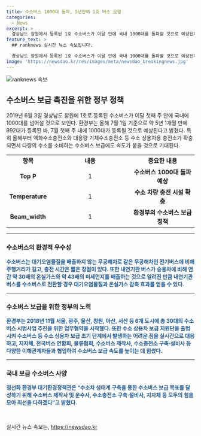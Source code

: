 ```yaml
---
title: 수소버스 1000대 돌파, 5년만에 1호 버스 운행
categories:
  - News
excerpt: >
  경상남도 창원에서 등록된 1호 수소버스가 이달 안에 국내 1000대를 돌파할 것으로 예상된다. 올해 7월 1일 기준으로 992대가 등록되어 7월 첫째 주에 1000대 돌파가 예상되는 가운데, 수소 충전소가 확충되면서 수소버스 보급이 가속화되고 있으며, 수소버스는 대기오염물질을 배출하지 않으며, 내연기관 버스 대비 주행거리가 길고 충전 시간이 짧아 대기오염물질 및 온실가스 감축에 기여한다. 2018년부터 6개 도시에 30대의 시범사업을 추진하고 있으며, 2030년까지 30만대의 수소차 보급 목표를 가지고 있다.
feature_text: >
  ## ranknews 실시간 뉴스 속보입니다.

  경상남도 창원에서 등록된 1호 수소버스가 이달 안에 국내 1000대를 돌파할 것으로 예상된다. 올해 7월 1일 기준으로 992대가 등록되어 7월 첫째 주에 1000대 돌파가 예상되는 가운데, 수소 충전소가 확충되면서 수소버스 보급이 가속화되고 있으며, 수소버스는 대기오염물질을 배출하지 않으며, 내연기관 버스 대비 주행거리가 길고 충전 시간이 짧아 대기오염물질 및 온실가스 감축에 기여한다. 2018년부터 6개 도시에 30대의 시범사업을 추진하고 있으며, 2030년까지 30만대의 수소차 보급 목표를 가지고 있다.
image: 'https://newsdao.kr/res/images/meta/newsdao_breakingnews.jpg'
---
```


<p><img src="https://newsdao.kr/res/images/meta/newsdao_breakingnews.jpg" alt="ranknews 속보" /></p>

<h2 data-ke-size="size26">수소버스 보급 촉진을 위한 정부 정책</h2>

<p data-ke-size="size16">2019년 6월 3일 경상남도 창원에 1호로 등록된 수소버스가 이달 첫째 주 안에 국내에 1000대를 넘어설 것으로 보인다. 환경부는 올해 7월 1일 기준으로 약 5년 1개월 만에 992대가 등록된 바, 7월 첫째 주 내에 1000대가 등록될 것으로 예상된다고 밝혔다. 특히 올해부터 액화수소충전소와 대용량 기체수소충전소 등 수소 상용차용 충전소가 확충되면서 다량의 수소를 소비하는 수소버스 보급에도 속도가 붙을 것으로 기대된다.</p>

<table>
  <colgroup><col width="98">
  <col width="235">
  <col width="184">
</colgroup>
  <tbody>
    <tr>
      <td style="text-align: center; height: 17px;"><b>항목</b></td>
      <td style="text-align: center; height: 17px;"><b>내용</b></td>
      <td style="text-align: center; height: 17px;"><b>중요한 내용</b></td>
    </tr>
    <tr>
      <td style="text-align: center; height: 19px;"><b>Top P</b></td>
      <td style="text-align: center; height: 19px;">1</td>
      <td style="text-align: center; height: 19px;"><b>수소버스 1000대 돌파 예상</b></td>
    </tr>
    <tr>
      <td style="text-align: center; height: 19px;"><b>Temperature</b></td>
      <td style="text-align: center; height: 19px;">1</td>
      <td style="text-align: center; height: 19px;"><b>수소 차량 충전 시설 확충</b></td>
    </tr>
    <tr>
      <td style="text-align: center; height: 17px;"><b>Beam_width</b></td>
      <td style="text-align: center; height: 17px;">1</td>
      <td style="text-align: center; height: 17px;"><b>환경부의 수소버스 보급 정책</b></td>
    </tr>
  </tbody>
</table>

<hr>

<h3>수소버스의 환경적 우수성</h3>

<p data-ke-size="size16"><b><span style="color: #1a5490;">수소버스는 대기오염물질을 배출하지 않는 무공해차로 같은 무공해차인 전기버스에 비해 주행거리가 길고, 충전 시간은 짧은 장점이 있다. 또한 내연기관 버스가 승용차에 비해 연간 약 30배의 온실가스와 약 43배의 미세먼지를 배출하는 것으로 알려진 만큼 내연기관 버스를 수소버스로 전환할 경우 대기오염물질과 온실가스 감축 효과를 얻을 수 있다.</span></b></p>

<hr>

<h3>수소버스 보급을 위한 정부의 노력</h3>

<p data-ke-size="size16"><b><span style="color: #1a5490;">환경부는 2018년 11월 서울, 광주, 울산, 창원, 아산, 서산 등 6개 도시에 총 30대의 수소버스 시범사업 추진을 위한 업무협약을 시작했다. 또한 수소 상용차 보급 지원단을 출범시켜 수소버스 등 수소 상용차 보급 초기 단계에서 발생하는 어려운 점을 실시간으로 대응하고, 지자체, 전국버스 연합회, 물류협회, 수소버스 제작사, 수소충전소 구축·설비사 등 다양한 이해관계자들과 협업하여 수소버스 보급 속도를 높이는 데 힘썼다.</span></b></p>

<hr>

<h3>국내 보급 수소버스 사양</h3>

<p data-ke-size="size16"><b><span style="color: #1a5490;">정선화 환경부 대기환경정책관은 “수소차 생태계 구축을 통한 수소버스 보급 목표를 달성하기 위해 수소버스 제작사 및 운수사, 수소충전소 구축·설비사, 지자체 등 모두의 힘을 모아 최선을 다하겠다”고 밝혔다.</span></b></p>

<p data-ke-size="size16">&nbsp;</p>
실시간 뉴스 속보는, <a href="https://newsdao.kr" rel="dofollow">https://newsdao.kr</a>


